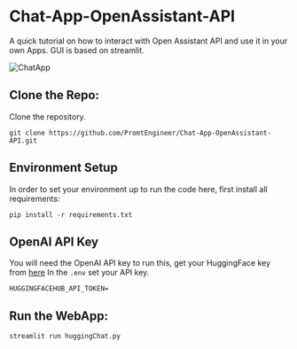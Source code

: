 # Chat-App-OpenAssistant-API
A quick tutorial on how to interact with Open Assistant API and use it in your own Apps. GUI is based on streamlit. 

![ChatApp](https://github.com/PromtEngineer/Chat-App-OpenAssistant-API/assets/134474669/dbcd36be-55f5-44e6-b3e7-1c1eb110d854)


## Clone the Repo:
Clone the repository. 
```shell
git clone https://github.com/PromtEngineer/Chat-App-OpenAssistant-API.git
```

## Environment Setup
In order to set your environment up to run the code here, first install all requirements:

```shell
pip install -r requirements.txt
```

## OpenAI API Key 

You will need the OpenAI API key to run this, get your HuggingFace key from [here](https://huggingface.co/settings/tokens)
In the `.env` set your API key. 

```shell
HUGGINGFACEHUB_API_TOKEN=
```

## Run the WebApp:

```shell
streamlit run huggingChat.py
```

